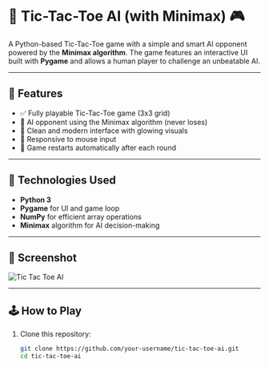 # 🧠 Tic-Tac-Toe AI (with Minimax) 🎮

A Python-based Tic-Tac-Toe game with a simple and smart AI opponent powered by the **Minimax algorithm**. The game features an interactive UI built with **Pygame** and allows a human player to challenge an unbeatable AI.

---

## 🚀 Features

- ✅ Fully playable Tic-Tac-Toe game (3x3 grid)
- 🧠 AI opponent using the Minimax algorithm (never loses)
- 🎨 Clean and modern interface with glowing visuals
- 📱 Responsive to mouse input
- 🔁 Game restarts automatically after each round

---

## 🧩 Technologies Used

- **Python 3**
- **Pygame** for UI and game loop
- **NumPy** for efficient array operations
- **Minimax** algorithm for AI decision-making

---

## 📸 Screenshot

![Tic Tac Toe AI](https://user-images.githubusercontent.com/your-github-id/your-project-screenshot.png)

---

## 🕹️ How to Play

1. Clone this repository:
   ```bash
   git clone https://github.com/your-username/tic-tac-toe-ai.git
   cd tic-tac-toe-ai
